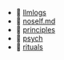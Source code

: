 * 📂 [llmlogs](llmlogs)
* 📄 [noself.md](noself.md)
* 📂 [principles](principles)
* 📂 [psych](psych)
* 📂 [rituals](rituals)
